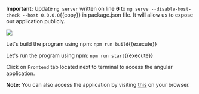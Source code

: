 **Important:** Update `ng server` written on line **6** to `ng serve --disable-host-check --host 0.0.0.0`{{copy}} in package.json file. It will allow us to expose our application publicly.

![](https://github.com/fenago/katacoda-scenarios/raw/master/savjee/savjeecoin-frontend/steps/6/1.JPG)

Let's build the program using npm:
`npm run build`{{execute}}

Let's run the program using npm:
`npm run start`{{execute}}

Click on `Frontend` tab located next to terminal to access the angular application.

**Note:** You can also access the application by visiting [this](https://[[HOST_SUBDOMAIN]]-4200-[[KATACODA_HOST]].environments.katacoda.com/) on your browser.
